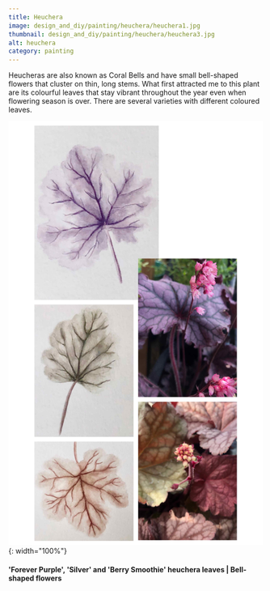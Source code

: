 ```yaml
---
title: Heuchera
image: design_and_diy/painting/heuchera/heuchera1.jpg
thumbnail: design_and_diy/painting/heuchera/heuchera3.jpg
alt: heuchera
category: painting
---
```


Heucheras are also known as Coral Bells and have small bell-shaped flowers that cluster on thin, long stems.
What first attracted me to this plant are its colourful leaves that stay vibrant throughout the year even when flowering season is over. There are several varieties with different coloured leaves.

![heuchera leaves](./assets/img/design_and_diy/art/heuchera/heuchera2.jpg){: width="100%"}

#### 'Forever Purple', 'Silver' and 'Berry Smoothie' heuchera leaves | Bell-shaped flowers
